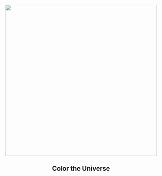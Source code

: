 
<p align="center"><img src="https://apod.nasa.gov/apod/image/2306/BeyondEarth_Unknown_960.jpg" width="500" height="500"></p>
<h2 align="center"> Color the Universe </h2>
